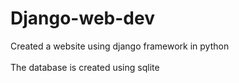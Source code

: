 # Django-web-dev
Created a website using django framework in python <br /> 
<br />
The database is created using sqlite  
